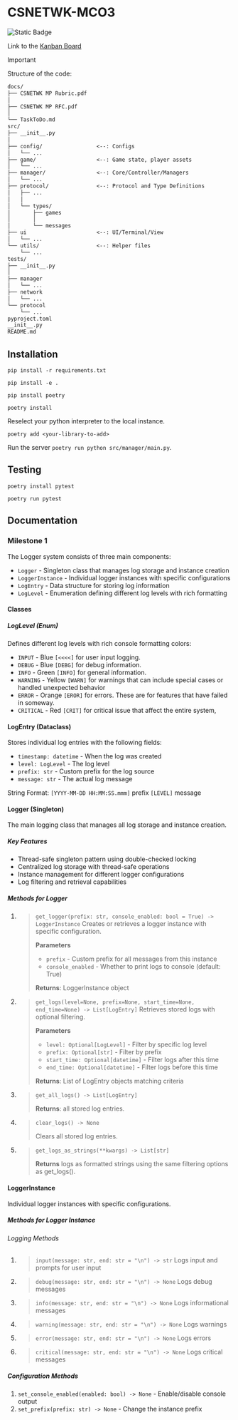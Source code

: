 # CSNETWK-MCO3

![Static Badge](https://img.shields.io/badge/AY2425--T3-CSNETWK-red)

Link to the [Kanban Board](https://github.com/users/ImaginaryLogs/projects/2)

> [!IMPORTANT]
>
> Structure of the code:
>
>```txt
>docs/
> ├── CSNETWK MP Rubric.pdf
> │
> ├── CSNETWK MP RFC.pdf
> │
> └── TaskToDo.md
>src/
> ├── __init__.py
> │
> ├── config/                 <--: Configs
> │   └── ...
> ├── game/                   <--: Game state, player assets
> │   └── ...
> ├── manager/                <--: Core/Controller/Managers
> │   └── ...
> ├── protocol/               <--: Protocol and Type Definitions
> │   ├── ... 
> │   │
> │   └── types/   
> │       ├── games
> │       │
> │       └── messages
> ├── ui                      <--: UI/Terminal/View
> │   └── ...
> └── utils/                  <--: Helper files
>     └── ...
> tests/
> ├── __init__.py
> │
> ├── manager
> │   └── ...
> ├── network
> │   └── ...
> └── protocol
>     └── ...
> pyproject.toml
> __init__.py
> README.md
>```
>

## Installation

`pip install -r requirements.txt`

`pip install -e .`

`pip install poetry`

`poetry install`

Reselect your python interpreter to the local instance.

`poetry add <your-library-to-add>`

Run the server `poetry run python src/manager/main.py`.

## Testing

`poetry install pytest`

`poetry run pytest`

## Documentation

### Milestone 1

The Logger system consists of three main components:

- `Logger` - Singleton class that manages log storage and instance creation
- `LoggerInstance` - Individual logger instances with specific configurations
- `LogEntry` - Data structure for storing log information
- `LogLevel` - Enumeration defining different log levels with rich formatting

#### Classes

##### LogLevel (Enum)

Defines different log levels with rich console formatting colors:

- `INPUT` - Blue `[<<<<]` for user input logging.
- `DEBUG` - Blue `[DEBG]` for debug information.
- `INFO` - Green `[INFO]` for general information.
- `WARNING` - Yellow `[WARN]` for warnings that can include special cases or handled unexpected behavior
- `ERROR` - Orange `[EROR]` for errors. These are for features that have failed in someway.
- `CRITICAL` - Red `[CRIT]` for critical issue that affect the entire system,

#### LogEntry (Dataclass)

Stores individual log entries with the following fields:

- `timestamp: datetime` - When the log was created
- `level: LogLevel` - The log level
- `prefix: str` - Custom prefix for the log source
- `message: str` - The actual log message

String Format: `[YYYY-MM-DD HH:MM:SS.mmm]` prefix `[LEVEL]` message

#### Logger (Singleton)

The main logging class that manages all log storage and instance creation.

##### Key Features

- Thread-safe singleton pattern using double-checked locking
- Centralized log storage with thread-safe operations
- Instance management for different logger configurations
- Log filtering and retrieval capabilities

##### Methods for Logger

1) > `get_logger(prefix: str, console_enabled: bool = True) -> LoggerInstance`
   > Creates or retrieves a logger instance with specific configuration.
   >
   > **Parameters**
   >
   > - `prefix` - Custom prefix for all messages from this instance
   > - `console_enabled` - Whether to print logs to console (default: True)
   >
   > **Returns**: LoggerInstance object

2) > `get_logs(level=None, prefix=None, start_time=None, end_time=None) -> List[LogEntry]`
   > Retrieves stored logs with optional filtering.
   >
   > **Parameters**
   >
   > - `level: Optional[LogLevel]` - Filter by specific log level
   > - `prefix: Optional[str]` - Filter by prefix
   > - `start_time: Optional[datetime]` - Filter logs after this time
   > - `end_time: Optional[datetime]` - Filter logs before this time
   >
   > **Returns**: List of LogEntry objects matching criteria

3) > `get_all_logs() -> List[LogEntry]`
   >
   > **Returns**: all stored log entries.

4) > `clear_logs() -> None`
   >
   > Clears all stored log entries.

5) > `get_logs_as_strings(**kwargs) -> List[str]`
   >
   > **Returns** logs as formatted strings using the same filtering options as get_logs().

#### LoggerInstance

Individual logger instances with specific configurations.

##### Methods for Logger Instance

###### Logging Methods

1) > `input(message: str, end: str = "\n") -> str`
   > Logs input and prompts for user input
2) > `debug(message: str, end: str = "\n") -> None`
   > Logs debug messages
3) > `info(message: str, end: str = "\n") -> None`
   > Logs informational messages
4) > `warning(message: str, end: str = "\n") -> None`
   > Logs warnings
5) > `error(message: str, end: str = "\n") -> None`
   > Logs errors
6) > `critical(message: str, end: str = "\n") -> None`
   > Logs critical messages

##### Configuration Methods

1) `set_console_enabled(enabled: bool) -> None` - Enable/disable console output
2) `set_prefix(prefix: str) -> None` - Change the instance prefix
